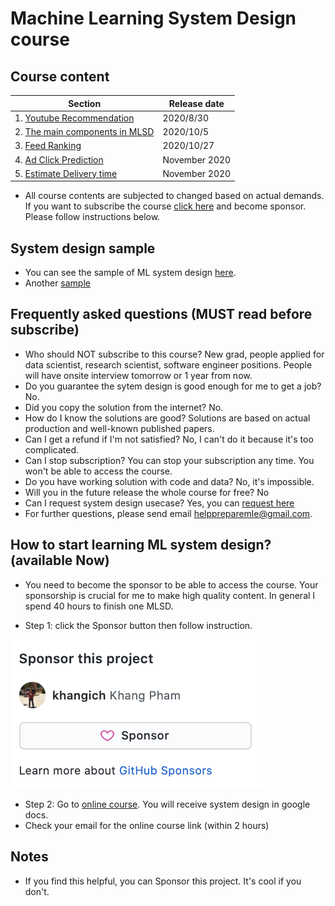 

# Machine Learning System Design course
## Course content
| Section | Release date |
| ------------- | ------------- |
| 1. [Youtube Recommendation](https://docs.google.com/document/d/1_hKe8IdgI3ishoP1hyKTi13OtgV87ACQzPfku2ISis0/edit) | 2020/8/30 |
| 2. [The main components in MLSD](https://docs.google.com/document/d/14l_t6GcXJ_Afp5WYCaUguxrqbdPovdU-P77nSUnYw7M/edit#heading=h.qjsyobo6l22v) | 2020/10/5 |
| 3. [Feed Ranking](https://docs.google.com/document/d/1kWITEDGz7WBcNRZAvId1c6glgtBbf7rxEauK3TzK3MA/edit) | 2020/10/27 |
| 4. [Ad Click Prediction](https://docs.google.com/document/d/171TRaMK9ADFXGKXOcmONuhhuHwYJDNVDkWDDohBYVNk/edit) | November 2020 |
| 5. [Estimate Delivery time](https://docs.google.com/document/d/1yBYE4zR-jlkljeKXDYveXHBWozjrpUOGWghV6SLgzOM/edit) | November 2020 |



- All course contents are subjected to changed based on actual demands. If you want to subscribe the course [click here](https://github.com/sponsors/khangich) and become sponsor. Please follow instructions below.


## System design sample
- You can see the sample of ML system design [here](https://docs.google.com/document/d/12KrfFYxiqCVmjmHiOfIoqBWuOuZEBXcL1RjWFkY7hLk/edit#). 
- Another [sample](https://github.com/khangich/machine-learning-interview/blob/master/design.md)


## Frequently asked questions (MUST read before subscribe)
- Who should NOT subscribe to this course? New grad, people applied for data scientist, research scientist, software engineer positions. People will have onsite interview tomorrow or 1 year from now. 
- Do you guarantee the sytem design is good enough for me to get a job? No. 
- Did you copy the solution from the internet? No.
- How do I know the solutions are good? Solutions are based on actual production and well-known published papers. 
- Can I get a refund if I'm not satisfied? No, I can't do it because it's too complicated. 
- Can I stop subscription? You can stop your subscription any time. You won't be able to access the course.
- Do you have working solution with code and data? No, it's impossible. 
- Will you in the future release the whole course for free? No
- Can I request system design usecase? Yes, you can [request here](https://forms.gle/ALsKMik5ocwptUZh7)
- For further questions, please send email helppreparemle@gmail.com. 

## How to start learning ML system design? (available Now)
- You need to become the sponsor to be able to access the course. Your sponsorship is crucial for me to make high quality content. In general I spend 40 hours to finish one MLSD. 

- Step 1: click the Sponsor button then follow instruction. 

[![screen](images/sponsor.png)](https://github.com/sponsors/khangich)

- Step 2: Go to [online course](https://docs.google.com/document/d/15XIFNS23oWEttgot1ILL3yxWQqGYHnRn8Jh3YyCer3s/edit). You will receive system design in google docs. 
- Check your email for the online course link (within 2 hours)


## Notes
* If you find this helpful, you can Sponsor this project. It's cool if you don't. 
